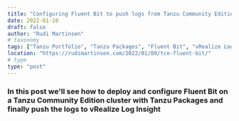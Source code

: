 ```yaml
---
title: "Configuring Fluent Bit to push logs from Tanzu Community Edition clusters to vRealize Log Insight"
date: 2022-01-10
draft: false
author: "Rudi Martinsen"
# taxonomy
tags: ["Tanzu Portfolio", "Tanzu Packages", "Fluent Bit", "vRealize Log Insight", "TCE"]
location: "https://rudimartinsen.com/2022/01/09/tce-fluent-bit/"
# type
type: "post"
---
```


### In this post we'll see how to deploy and configure Fluent Bit on a Tanzu Community Edition cluster with Tanzu Packages and finally push the logs to vRealize Log Insight
